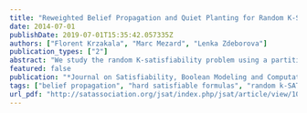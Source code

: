 ```yaml
---
title: "Reweighted Belief Propagation and Quiet Planting for Random K-SAT"
date: 2014-07-01
publishDate: 2019-07-01T15:35:42.057335Z
authors: ["Florent Krzakala", "Marc Mezard", "Lenka Zdeborova"]
publication_types: ["2"]
abstract: "We study the random K-satisfiability problem using a partition functionwhere each solution is reweighted according to the number of variables that satisfy every clause. We apply belief propagation and the related cavity method to the reweighted partition function. This allows us to obtain several new results on the properties of random K-satisfiability problem. In particular the reweighting allows to introduce a planted ensemble that generates instances that are, in some region of parameters, equivalent to random instances. We are hence able to generate at the same time a typical random SAT instance and one of its solutions. We study the relation between clustering and belief propagation fixed points and we give a direct evidence for the existence of purely entropic (rather than energetic) barriers between clusters in some region of parameters in the random K-satisfiability problem. We exhibit, in some large planted instances, solutions with a non-trivial whitening core; such solutions were known to exist but were so far never found on very large instances. Finally, we discuss algorithmic hardness of such planted instances and we determine a region of parameters in which planting leads to satisfiable benchmarks that, up to our knowledge, are the hardest known."
featured: false
publication: "*Journal on Satisfiability, Boolean Modeling and Computation*"
tags: ["belief propagation", "hard satisfiable formulas", "random k-SAT"]
url_pdf: "http://satassociation.org/jsat/index.php/jsat/article/view/103"
---
```


